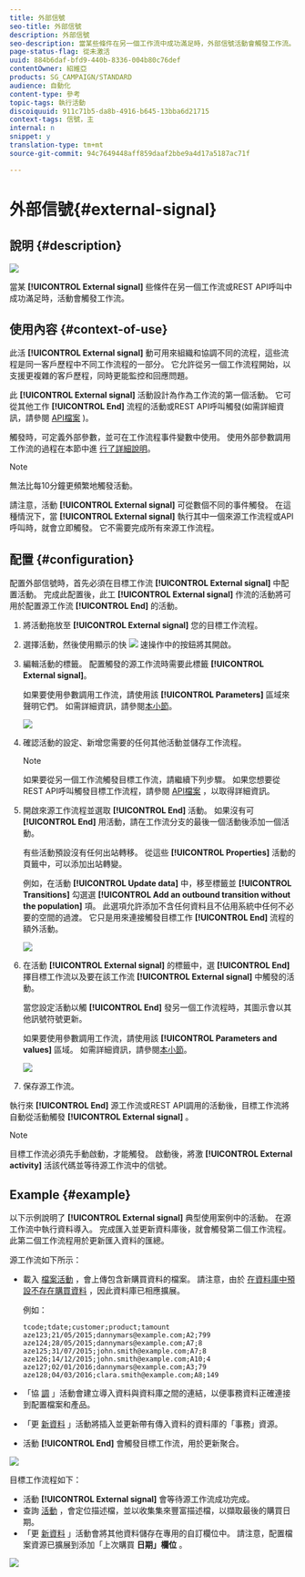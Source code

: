 ```yaml
---
title: 外部信號
seo-title: 外部信號
description: 外部信號
seo-description: 當某些條件在另一個工作流中成功滿足時，外部信號活動會觸發工作流。
page-status-flag: 從未激活
uuid: 884b6daf-bfd9-440b-8336-004b80c76def
contentOwner: 紹維亞
products: SG_CAMPAIGN/STANDARD
audience: 自動化
content-type: 參考
topic-tags: 執行活動
discoiquuid: 911c71b5-da8b-4916-b645-13bba6d21715
context-tags: 信號，主
internal: n
snippet: y
translation-type: tm+mt
source-git-commit: 94c7649448aff859daaf2bbe9a4d17a5187ac71f

---
```



# 外部信號{#external-signal}

## 說明 {#description}

![](assets/signal.png)

當某 **[!UICONTROL External signal]** 些條件在另一個工作流或REST API呼叫中成功滿足時，活動會觸發工作流。

## 使用內容 {#context-of-use}

此活 **[!UICONTROL External signal]** 動可用來組織和協調不同的流程，這些流程是同一客戶歷程中不同工作流程的一部分。 它允許從另一個工作流程開始，以支援更複雜的客戶歷程，同時更能監控和回應問題。

此 **[!UICONTROL External signal]** 活動設計為作為工作流的第一個活動。 它可從其他工作 **[!UICONTROL End]** 流程的活動或REST API呼叫觸發(如需詳細資訊，請參閱 [API檔案](https://final-docs.campaign.adobe.com/doc/standard/en/api/ACS_API.html#triggering-a-signal-activity) )。

觸發時，可定義外部參數，並可在工作流程事件變數中使用。 使用外部參數調用工作流的過程在本節中進 [行了詳細說明](../../automating/using/calling-a-workflow-with-external-parameters.md)。

>[!NOTE]
>
>無法比每10分鐘更頻繁地觸發活動。

請注意，活動 **[!UICONTROL External signal]** 可從數個不同的事件觸發。 在這種情況下，當 **[!UICONTROL External signal]** 執行其中一個來源工作流程或API呼叫時，就會立即觸發。 它不需要完成所有來源工作流程。

## 配置 {#configuration}

配置外部信號時，首先必須在目標工作流 **[!UICONTROL External signal]** 中配置活動。 完成此配置後，此工 **[!UICONTROL External signal]** 作流的活動將可用於配置源工作流 **[!UICONTROL End]** 的活動。

1. 將活動拖放至 **[!UICONTROL External signal]** 您的目標工作流程。
1. 選擇活動，然後使用顯示的快 ![](assets/edit_darkgrey-24px.png) 速操作中的按鈕將其開啟。
1. 編輯活動的標籤。 配置觸發的源工作流時需要此標籤 **[!UICONTROL External signal]**。

   如果要使用參數調用工作流，請使用該 **[!UICONTROL Parameters]** 區域來聲明它們。 如需詳細資訊，請參閱[本小節](../../automating/using/calling-a-workflow-with-external-parameters.md#declaring-the-parameters-in-the-external-signal-activity)。

   ![](assets/external_signal_configuration.png)

1. 確認活動的設定、新增您需要的任何其他活動並儲存工作流程。

   >[!NOTE]
   >
   >如果要從另一個工作流觸發目標工作流，請繼續下列步驟。 如果您想要從REST API呼叫觸發目標工作流程，請參閱 [API檔案](https://final-docs.campaign.adobe.com/doc/standard/en/api/ACS_API.html#triggering-a-signal-activity) ，以取得詳細資訊。

1. 開啟來源工作流程並選取 **[!UICONTROL End]** 活動。 如果沒有可 **[!UICONTROL End]** 用活動，請在工作流分支的最後一個活動後添加一個活動。

   有些活動預設沒有任何出站轉移。 從這些 **[!UICONTROL Properties]** 活動的頁籤中，可以添加出站轉變。

   例如，在活動 **[!UICONTROL Update data]** 中，移至標籤並 **[!UICONTROL Transitions]** 勾選選 **[!UICONTROL Add an outbound transition without the population]** 項。 此選項允許添加不含任何資料且不佔用系統中任何不必要的空間的過渡。 它只是用來連接觸發目標工作 **[!UICONTROL End]** 流程的額外活動。

   ![](assets/external_signal_empty_transition.png)

1. 在活動 **[!UICONTROL External signal]** 的標籤中，選 **[!UICONTROL End]** 擇目標工作流以及要在該工作流 **[!UICONTROL External signal]** 中觸發的活動。

   當您設定活動以觸 **[!UICONTROL End]** 發另一個工作流程時，其圖示會以其他訊號符號更新。

   如果要使用參數調用工作流，請使用該 **[!UICONTROL Parameters and values]** 區域。 如需詳細資訊，請參閱[本小節](../../automating/using/calling-a-workflow-with-external-parameters.md#defining-the-parameters-when-calling-the-workflow)。

   ![](assets/external_signal_end.png)

1. 保存源工作流。

執行來 **[!UICONTROL End]** 源工作流或REST API調用的活動後，目標工作流將自動從活動觸發 **[!UICONTROL External signal]** 。

>[!NOTE]
>
>目標工作流必須先手動啟動，才能觸發。 啟動後，將激 **[!UICONTROL External activity]** 活該代碼並等待源工作流中的信號。

## Example {#example}

以下示例說明了 **[!UICONTROL External signal]** 典型使用案例中的活動。 在源工作流中執行資料導入。 完成匯入並更新資料庫後，就會觸發第二個工作流程。 此第二個工作流程用於更新匯入資料的匯總。

源工作流如下所示：

* 載入 [檔案活動](../../automating/using/load-file.md) ，會上傳包含新購買資料的檔案。 請注意，由於 [在資料庫中預設不存在購買資料](../../developing/using/data-model-concepts.md) ，因此資料庫已相應擴展。

   例如：

   ```
   tcode;tdate;customer;product;tamount
   aze123;21/05/2015;dannymars@example.com;A2;799
   aze124;28/05/2015;dannymars@example.com;A7;8
   aze125;31/07/2015;john.smith@example.com;A7;8
   aze126;14/12/2015;john.smith@example.com;A10;4
   aze127;02/01/2016;dannymars@example.com;A3;79
   aze128;04/03/2016;clara.smith@example.com;A8;149
   ```

* 「協 [調](../../automating/using/reconciliation.md) 」活動會建立導入資料與資料庫之間的連結，以便事務資料正確連接到配置檔案和產品。
* 「更 [新資料](../../automating/using/update-data.md) 」活動將插入並更新帶有傳入資料的資料庫的「事務」資源。
* 活動 **[!UICONTROL End]** 會觸發目標工作流，用於更新聚合。

![](assets/signal_example_source1.png)

目標工作流程如下：

* 活動 **[!UICONTROL External signal]** 會等待源工作流成功完成。
* 查詢 [活動](../../automating/using/query.md#enriching-data) ，會定位描述檔，並以收集集來豐富描述檔，以擷取最後的購買日期。
* 「更 [新資料](../../automating/using/update-data.md) 」活動會將其他資料儲存在專用的自訂欄位中。 請注意，配置檔案資源已擴展到添加「上次購買 **日期」欄位** 。

![](assets/signal_example_source2.png)

